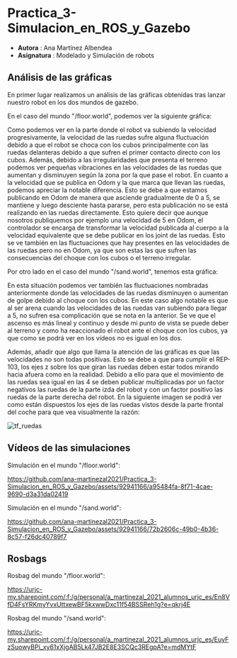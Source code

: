 # Practica_3-Simulacion_en_ROS_y_Gazebo
* **Autora** : Ana Martínez Albendea
* **Asignatura** : Modelado y Simulación de robots

## **Análisis de las gráficas**

En primer lugar realizamos un análisis de las gráficas obtenidas tras lanzar nuestro robot en los dos mundos de gazebo.

En el caso del mundo "/floor.world", podemos ver la siguiente gráfica:




Como podemos ver en la parte donde el robot va subiendo la velocidad progresivamente, la velocidad de las ruedas sufre alguna fluctuación debido a que el robot se choca con los cubos principalmente con las ruedas delanteras debido a que sufren el primer contacto directo con los cubos. Además, debido a las irregularidades que presenta el terreno podemos ver pequeñas vibraciones en las velocidades de las ruedas que aumentan y disminuyen según la zona por la que pase el robot.
En cuanto a la velocidad que se publica en Odom y la que marca que llevan las ruedas, podemos apreciar la notable diferencia. Esto se debe a que estamos publicando en Odom de manera que asciende gradualmente de 0 a 5, se mantiene y luego desciente hasta pararse, pero esta publicación no se está realizando en las ruedas directamente. Esto quiere decir que aunque nosotros publiquemos por ejemplo una velocidad de 5 en Odom, el controlador se encarga de transformar la velocidad publicada al cuerpo a la velocidad equivalente que se debe publicar en los joint de las ruedas. Esto se ve también en las fluctuaciones que hay presentes en las velocidades de las ruedas pero no en Odom, ya que son estas las que sufren las consecuencias del choque con los cubos o el terreno irregular.

Por otro lado en el caso del mundo "/sand.world", tenemos esta gráfica:


En esta situación podemos ver también las fluctuaciones nombradas anteriormente donde las velocidades de las ruedas disminuyen o aumentan de golpe debido al choque con los cubos. En este caso algo notable es que al ser arena cuando las velocidades de las ruedas van subiendo para llegar a 5, no sufren esa complicación que se nota en la anterior. Se ve que el ascenso es más lineal y continuo y desde mi punto de vista se puede deber al terreno y como ha reaccionado el robot ante el choque con los cubos, ya que como se podrá ver en los vídeos no es igual en los dos.

Además, añadir que algo que llama la atención de las gráficas es que las velocidades no son todas positivas. Esto se debe a que para cumplir el REP-103, los ejes z sobre los que giran las ruedas deben estar todos mirando hacia afuera como en la realidad. Debido a ello para que el movimiento de las ruedas sea igual en las 4 se deben publicar multiplicadas por un factor negativos las ruedas de la parte izda del robot y con un factor positivo las ruedas de la parte derecha del robot. En la siguiente imagen se podrá ver como están dispuestos los ejes de las ruedas vistos desde la parte frontal del coche para que vea visualmente la razón:

![tf_ruedas](https://github.com/ana-martinezal2021/Practica_3-Simulacion_en_ROS_y_Gazebo/assets/92941166/438c7a94-bc92-4332-8f51-6fabaac18513)



## **Vídeos de las simulaciones**

Simulación en el mundo "/floor.world":

https://github.com/ana-martinezal2021/Practica_3-Simulacion_en_ROS_y_Gazebo/assets/92941166/a95484fa-8f71-4cae-9690-d3a31da02419

Simulación en el mundo "/sand.world":

https://github.com/ana-martinezal2021/Practica_3-Simulacion_en_ROS_y_Gazebo/assets/92941166/72b2606c-49b0-4b36-8c57-f26dc40789f7


## **Rosbags**

Rosbag del mundo "/floor.world":

https://urjc-my.sharepoint.com/:f:/g/personal/a_martinezal_2021_alumnos_urjc_es/En8VfD4FsYRKmyYvxUttxewBF5kxwwDxc11f54BSSReh1g?e=qkrj4E

Rosbag del mundo "/sand.world":

https://urjc-my.sharepoint.com/:f:/g/personal/a_martinezal_2021_alumnos_urjc_es/EuyFzSuowyBPi_xy61xXjgAB5Lk47JB2E8E3SCQc3REgpA?e=mdMYtF
